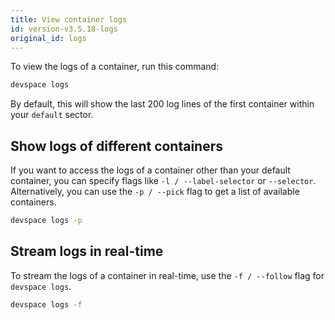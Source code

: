 ```yaml
---
title: View container logs
id: version-v3.5.18-logs
original_id: logs
---
```


To view the logs of a container, run this command:
```bash
devspace logs
```
By default, this will show the last 200 log lines of the first container within your `default` sector. 

## Show logs of different containers
If you want to access the logs of a container other than your default container, you can specify flags like `-l / --label-selector` or `--selector`. Alternatively, you can use the `-p / --pick` flag to get a list of available containers.
```bash
devspace logs -p
```

## Stream logs in real-time
To stream the logs of a container in real-time, use the `-f / --follow` flag for `devspace logs`.
```bash
devspace logs -f
```

